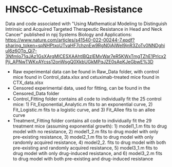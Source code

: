 # HNSCC-Cetuximab-Resistance
Data and code associated with "Using Mathematical Modeling to Distinguish Intrinsic and Acquired Targeted Therapeutic Resistance in Head and Neck Cancer" published in npj Systems Biology and Applications: https://www.nature.com/articles/s41540-022-00244-7.epdf?sharing_token=spNHPtxoUTvaHF7chznEw9RgN0jAjWel9jnR3ZoTv0NNDghiuI6z6OTp_Qj7-3NfmIo71qJAz1GsXArgMICESXAAhtlBQzlEMvWar7eR5KWxTmgTZhE1Prlcx2Pji_APNwTWKxAYcss12onWsgQ0XkbUGkMPqJZE0sApKJeGbwE%3D

- Raw experimental data can be found in Raw_Data folder, with control mice found in Control_data.xlsx and cetuximab-treated mice found in CTX_data.xlsx
- Censored experimental data, used for fitting, can be found in the Censored_Data folder
- Control_Fitting folder contains all code to individually fit the 25 control mice: 1) Fit_Exponential_Analytic.m fits to an exponential curve, 2) Fit_Logistic.m fits to a logistic curve, and 3) Fit_Allee fits to an allee curve
- Treatment_Fitting folder contains all code to individually fit the 29 treatment mice (assuming exponential growth): 1) model1_1.m fits to drug model with no resistance, 2) model1_2.m fits to drug model with only pre-existing resistance, 3) model2_1.m fits to drug model with only randomly acquired resistance, 4) model2_2. fits to drug model with both pre-existing and randomly acquired resistance, 5) model3_1.m fits to drug model wtih only drug-induced resistance, and 6) model3_2.m fits to drug model with both pre-existing and drug-induced resistance
